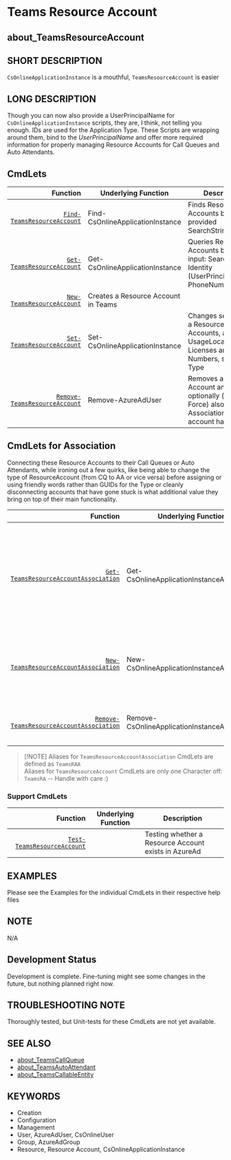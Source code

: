 ﻿# Teams Resource Account

## about_TeamsResourceAccount

## SHORT DESCRIPTION

`CsOnlineApplicationInstance` is a mouthful, `TeamsResourceAccount` is easier

## LONG DESCRIPTION

Though you can now also provide a UserPrincipalName for `CsOnlineApplicationInstance` scripts, they are, I think, not telling you enough. IDs are used for the Application Type. These Scripts are wrapping around them, bind to the *UserPrincipalName* and offer more required information for properly managing Resource Accounts for Call Queues and Auto Attendants.

## CmdLets

| Function                                                              | Underlying Function                 | Description                                                                                                 |
| ---------------------------------------------------------------------: | ----------------------------------- | ----------------------------------------------------------------------------------------------------------- |
| [`Find-TeamsResourceAccount`](Find-TeamsResourceAccount.md)     | Find-CsOnlineApplicationInstance    | Finds Resource Accounts based on provided SearchString                                                      |
| [`Get-TeamsResourceAccount`](Get-TeamsResourceAccount.md)       | Get-CsOnlineApplicationInstance     | Queries Resource Accounts based on input: SearchString, Identity (UserPrincipalName), PhoneNumber, Type     |
| [`New-TeamsResourceAccount`](New-TeamsResourceAccount.md)       | Creates a Resource Account in Teams |                                                                                                             |
| [`Set-TeamsResourceAccount`](Set-TeamsResourceAccount.md)       | Set-CsOnlineApplicationInstance     | Changes settings for a Resource Accounts, applying UsageLocation, Licenses and Phone Numbers, swapping Type |
| [`Remove-TeamsResourceAccount`](Remove-TeamsResourceAccount.md) | Remove-AzureAdUser                  | Removes a Resource Account and optionally (with -Force) also the Associations this account has.             |

## CmdLets for Association

Connecting these Resource Accounts to their Call Queues or Auto Attendants, while ironing out a few quirks, like being able to change the type of ResourceAccount (from CQ to AA or vice versa) before assigning or using friendly words rather than GUIDs for the Type or cleanly disconnecting accounts that have gone stuck is what additional value they bring on top of their main functionality.

| Function                                                                                    | Underlying Function                           | Description                                                                                          |
| -------------------------------------------------------------------------------------------: | --------------------------------------------- | ---------------------------------------------------------------------------------------------------- |
| [`Get-TeamsResourceAccountAssociation`](Get-TeamsResourceAccountAssociation.md)       | Get-CsOnlineApplicationInstanceAssociation    | Queries links for one or more Resource Accounts to Call Queues or Auto Attendants. Also shows Status |
| [`New-TeamsResourceAccountAssociation`](New-TeamsResourceAccountAssociation.md)       | New-CsOnlineApplicationInstanceAssociation    | Links one or more Resource Accounts to a Call Queue or an Auto Attendant                             |
| [`Remove-TeamsResourceAccountAssociation`](Remove-TeamsResourceAccountAssociation.md) | Remove-CsOnlineApplicationInstanceAssociation | Removes a link for one or more Resource Accounts                                                     |

> [!NOTE] Aliases for `TeamsResourceAccountAssociation` CmdLets are defined as `TeamsRAA`<br />
> Aliases for `TeamsResourceAccount` CmdLets are only one Character off: `TeamsRA` --
> Handle with care :)

### Support CmdLets

| Function                                                          | Underlying Function | Description                                          |
| -----------------------------------------------------------------: | ------------------- | ---------------------------------------------------- |
| [`Test-TeamsResourceAccount`](Test-TeamsResourceAccount.md) |                     | Testing whether a Resource Account exists in AzureAd |

## EXAMPLES

Please see the Examples for the individual CmdLets in their respective help files

## NOTE

N/A

## Development Status

Development is complete. Fine-tuning might see some changes in the future, but nothing planned right now.

## TROUBLESHOOTING NOTE

Thoroughly tested, but Unit-tests for these CmdLets are not yet available.

## SEE ALSO

- [about_TeamsCallQueue](about_TeamsCallQueue.md)
- [about_TeamsAutoAttendant](about_TeamsAutoAttendant.md)
- [about_TeamsCallableEntity](about_TeamsCallableEntity.md)

## KEYWORDS

- Creation
- Configuration
- Management
- User, AzureAdUser, CsOnlineUser
- Group, AzureAdGroup
- Resource, Resource Account, CsOnlineApplicationInstance
